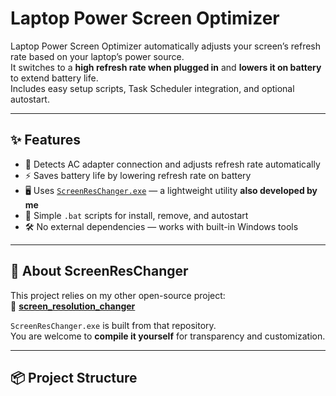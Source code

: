 # Laptop Power Screen Optimizer

Laptop Power Screen Optimizer automatically adjusts your screen’s refresh rate based on your laptop’s power source.  
It switches to a **high refresh rate when plugged in** and **lowers it on battery** to extend battery life.  
Includes easy setup scripts, Task Scheduler integration, and optional autostart.

---

## ✨ Features
- 🔌 Detects AC adapter connection and adjusts refresh rate automatically
- ⚡ Saves battery life by lowering refresh rate on battery
- 🖥️ Uses [`ScreenResChanger.exe`](https://github.com/Crtque/screen_resolution_changer) — a lightweight utility **also developed by me**
- 📂 Simple `.bat` scripts for install, remove, and autostart
- 🛠️ No external dependencies — works with built-in Windows tools

---

## 🧩 About ScreenResChanger

This project relies on my other open-source project:  
🔗 [**screen_resolution_changer**](https://github.com/Crtque/screen_resolution_changer)  

`ScreenResChanger.exe` is built from that repository.  
You are welcome to **compile it yourself** for transparency and customization.  

---

## 📦 Project Structure
